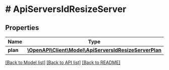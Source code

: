 # # ApiServersIdResizeServer

## Properties

Name | Type | Description | Notes
------------ | ------------- | ------------- | -------------
**plan** | [**\OpenAPI\Client\Model\ApiServersIdResizeServerPlan**](ApiServersIdResizeServerPlan.md) |  | [optional]

[[Back to Model list]](../../README.md#models) [[Back to API list]](../../README.md#endpoints) [[Back to README]](../../README.md)
